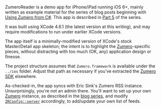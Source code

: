 ZumeroReader is a demo app for iPhone/iPad running iOS 6+, mainly written as example material for the
series of blog posts beginning with [Using Zumero from C#][part1].  This app is described in [Part 5][part5] of the series.

It was built using XCode 4.6.1 (the latest version at this writing), and may require modifications to run
under earlier XCode versions.  

The app itself is a minimally-modified version of XCode's stock Master/Detail app skeleton; the intent is to highlight
the [Zumero][zumero]-specific pieces, without distracting with too much (OK, any) application design or finesse.

The project structure assumes that `Zumero.framework` is available under the `../ios` folder. Adjust that path 
as necessary if you've extracted the [Zumero SDK][sdk] elsewhere.

As-checked-in, the app syncs with Eric Sink's Zumero RSS instance. Unsurprisingly, you're not an admin there.  You'll
want to set up your own [Zumero][zumero] instance, as described in the [blog series][part1], and modify [`ZRConfig::server`][servervar]
accordingly, to add/update your own list of feeds.

[zumero]: http://zumero.com/
[sdk]: http://zumero.com/dev-center/
[part1]: http://www.ericsink.com/entries/rss_cat_1.html
[part5]: http://blog.roub.net/2013/04/zumero-background-sync-in-objective-c.html
[servervar]: https://github.com/paulroub/ZumeroReader/blob/master/ZumeroReader/ZRConfig.m#L14
